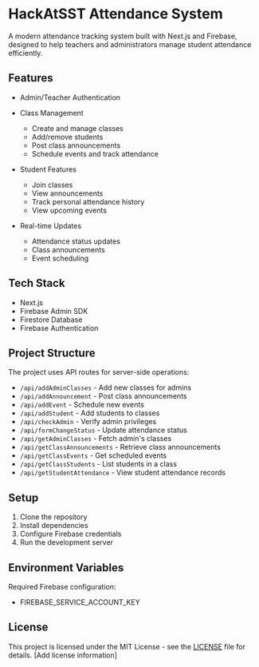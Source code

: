 # HackAtSST Attendance System

A modern attendance tracking system built with Next.js and Firebase, designed to help teachers and administrators manage student attendance efficiently.

## Features

- Admin/Teacher Authentication
- Class Management
  - Create and manage classes
  - Add/remove students
  - Post class announcements
  - Schedule events and track attendance

- Student Features
  - Join classes
  - View announcements
  - Track personal attendance history
  - View upcoming events

- Real-time Updates
  - Attendance status updates
  - Class announcements
  - Event scheduling

## Tech Stack

- Next.js
- Firebase Admin SDK
- Firestore Database
- Firebase Authentication

## Project Structure

The project uses API routes for server-side operations:
- `/api/addAdminClasses` - Add new classes for admins
- `/api/addAnnouncement` - Post class announcements
- `/api/addEvent` - Schedule new events
- `/api/addStudent` - Add students to classes
- `/api/checkAdmin` - Verify admin privileges
- `/api/formChangeStatus` - Update attendance status
- `/api/getAdminClasses` - Fetch admin's classes
- `/api/getClassAnnouncements` - Retrieve class announcements
- `/api/getClassEvents` - Get scheduled events
- `/api/getClassStudents` - List students in a class
- `/api/getStudentAttendance` - View student attendance records

## Setup

1. Clone the repository
2. Install dependencies
3. Configure Firebase credentials
4. Run the development server

## Environment Variables

Required Firebase configuration:
- FIREBASE_SERVICE_ACCOUNT_KEY
## License

This project is licensed under the MIT License - see the [LICENSE](LICENSE) file for details.
[Add license information]
